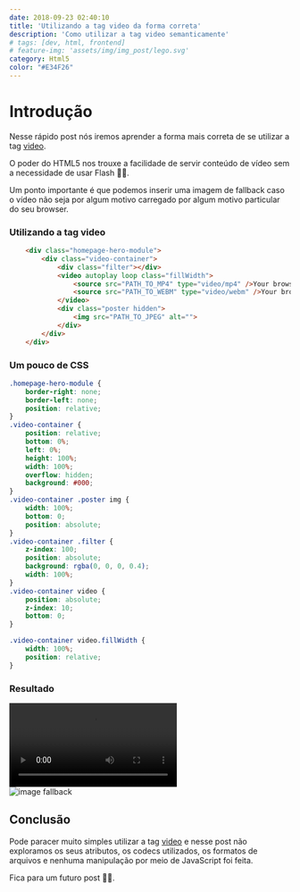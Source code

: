 ```yaml
---
date: 2018-09-23 02:40:10
title: 'Utilizando a tag video da forma correta'
description: 'Como utilizar a tag video semanticamente'
# tags: [dev, html, frontend]
# feature-img: 'assets/img/img_post/lego.svg'
category: Html5
color: "#E34F26"
---
```


# Introdução

Nesse rápido post nós iremos aprender a forma mais correta de se utilizar a tag [video](https://developer.mozilla.org/pt-BR/docs/Web/HTML/Element/video).

O poder do HTML5 nos trouxe a facilidade de servir conteúdo de vídeo sem a necessidade de usar Flash 🙏🏽.

Um ponto importante é que podemos inserir uma imagem de fallback caso o vídeo não seja por algum motivo carregado por algum motivo particular do seu browser.

### Utilizando a tag video
```html
    <div class="homepage-hero-module">
        <div class="video-container">
            <div class="filter"></div>
            <video autoplay loop class="fillWidth">
                <source src="PATH_TO_MP4" type="video/mp4" />Your browser does not support the video tag. I suggest you upgrade your browser.
                <source src="PATH_TO_WEBM" type="video/webm" />Your browser does not support the video tag. I suggest you upgrade your browser.
            </video>
            <div class="poster hidden">
                <img src="PATH_TO_JPEG" alt="">
            </div>
        </div>
    </div>
```

### Um pouco de CSS

```css
.homepage-hero-module {
    border-right: none;
    border-left: none;
    position: relative;
}
.video-container {
    position: relative;
    bottom: 0%;
    left: 0%;
    height: 100%;
    width: 100%;
    overflow: hidden;
    background: #000;
}
.video-container .poster img {
    width: 100%;
    bottom: 0;
    position: absolute;
}
.video-container .filter {
    z-index: 100;
    position: absolute;
    background: rgba(0, 0, 0, 0.4);
    width: 100%;
}
.video-container video {
    position: absolute;
    z-index: 10;
    bottom: 0;
}

.video-container video.fillWidth {
    width: 100%;
    position: relative;
}
```

### Resultado

<div class="homepage-hero-module">
    <div class="video-container">
        <div class="filter"></div>
        <video controls loop class="fillWidth">
            <source src="assets/img/vid-post/Travaho.mp4" type="video/mp4" />Your browser does not support the video tag. I suggest you upgrade your browser.
            <source src="assets/img/vid-post/Travaho.webm" type="video/webm" />Your browser does not support the video tag. I suggest you upgrade your browser.
        </video>
        <div class="poster hidden">
            <img src="assets/img/vid-post/Travaho.jpg" alt="image fallback">
        </div>
    </div>
</div>

## Conclusão

Pode paracer muito simples utilizar a tag [video](https://developer.mozilla.org/pt-BR/docs/Web/HTML/Element/video) e nesse post não exploramos os seus atributos, os codecs utilizados, os formatos de arquivos e nenhuma manipulação por meio de JavaScript foi feita.

Fica para um futuro post 👍🏾.
